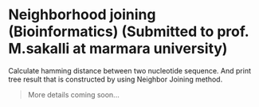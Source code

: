 # Neighborhood joining (Bioinformatics) (Submitted to prof. M.sakalli at marmara university)
Calculate hamming distance between two nucleotide sequence. And print tree result that  is constructed by using Neighbor Joining method.

> More details coming soon...

